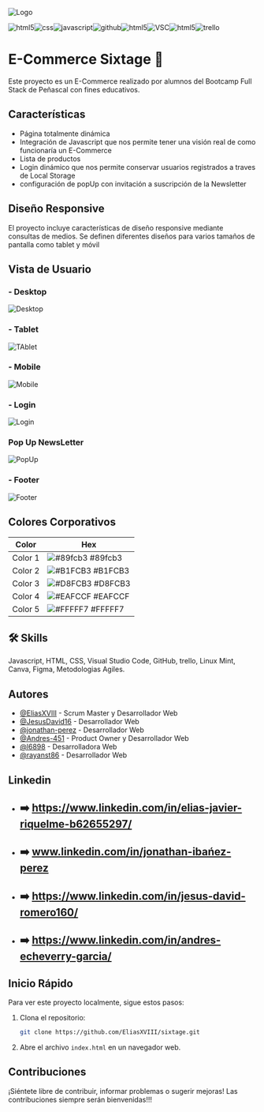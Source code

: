 ![Logo](https://github.com/EliasXVIII/sixtage/blob/main/logo%2Biconos/logoReadme.png)

![html5](https://img.shields.io/badge/HTML5-E34F26?style=for-the-badge&logo=html5&logoColor=white)![css](https://img.shields.io/badge/CSS3-1572B6?style=for-the-badge&logo=css3&logoColor=white)![javascript](https://img.shields.io/badge/JavaScript-323330?style=for-the-badge&logo=javascript&logoColor=F7DF1E)![github](https://img.shields.io/badge/GitHub-100000?style=for-the-badge&logo=github&logoColor=white)![html5](https://img.shields.io/badge/Canva-%2300C4CC.svg?&style=for-the-badge&logo=Canva&logoColor=white)![VSC](	https://img.shields.io/badge/Visual_Studio-5C2D91?style=for-the-badge&logo=visual%20studio&logoColor=white)![html5](https://img.shields.io/badge/Linux_Mint-87CF3E?style=for-the-badge&logo=linux-mint&logoColor=white)![trello](https://img.shields.io/badge/Trello-0052CC?style=for-the-badge&logo=trello&logoColor=white)

# E-Commerce Sixtage 👋

Este proyecto es un E-Commerce realizado por alumnos del Bootcamp Full Stack de Peñascal con fines educativos.

## Características
- Página totalmente dinámica
- Integración de Javascript que nos permite tener una visión real de como funcionaría un E-Commerce
- Lista de productos
- Login dinámico que nos permite conservar usuarios registrados a traves de Local Storage
- configuración de popUp con invitación a suscripción de la Newsletter

## Diseño Responsive
El proyecto incluye características de diseño responsive mediante consultas de medios. Se definen diferentes diseños para varios tamaños de pantalla como tablet y móvil

## Vista de Usuario

### - Desktop
![Desktop](https://github.com/EliasXVIII/sixtage/blob/main/ImgReadme/imagen1Sixtage.png)

### - Tablet
![TAblet](https://github.com/EliasXVIII/sixtage/blob/main/ImgReadme/imagenTablet.png)

### - Mobile
![Mobile](https://github.com/EliasXVIII/sixtage/blob/main/ImgReadme/imgMobile.png)

### - Login
![Login](https://github.com/EliasXVIII/sixtage/blob/main/ImgReadme/login.png)

### Pop Up NewsLetter
![PopUp](https://github.com/EliasXVIII/sixtage/blob/main/ImgReadme/popUp.png)

### - Footer
![Footer](https://github.com/EliasXVIII/sixtage/blob/main/ImgReadme/footer.png)

## Colores Corporativos

| Color             | Hex                                                                |
| ----------------- | ------------------------------------------------------------------ |
| Color 1 | ![#89fcb3](https://via.placeholder.com/10/89fcb3?text=+) #89fcb3|
| Color 2 | ![#B1FCB3](https://via.placeholder.com/10/B1FCB3?text=+) #B1FCB3 |
| Color 3| ![#D8FCB3](https://via.placeholder.com/10/D8FCB3?text=+) #D8FCB3 |
| Color 4 | ![#EAFCCF](https://via.placeholder.com/10/EAFCCF?text=+) #EAFCCF |
| Color 5 | ![#FFFFF7](https://via.placeholder.com/10/FFFFF7?text=+) #FFFFF7 |

## 🛠 Skills
Javascript, HTML, CSS, Visual Studio Code, GitHub, trello, Linux Mint, Canva, Figma, Metodologias Agiles.

## Autores

- [@EliasXVIII](https://github.com/EliasXVIII) - Scrum Master y Desarrollador Web
- [@JesusDavid16](https://github.com/JesusDavid16) - Desarrollador Web
- [@jonathan-perez](https://github.com.jonathan-perez) - Desarrollador Web
- [@Andres-451](https://github.com/Andres-451) - Product Owner y Desarrollador Web
- [@l6898](https://github.com/l6898) - Desarrolladora Web
- [@rayanst86](https://github.com/rayanst86) - Desarrollador Web
  
## Linkedin

- ## :arrow_right: https://www.linkedin.com/in/elias-javier-riquelme-b62655297/
- ## :arrow_right: www.linkedin.com/in/jonathan-ibańez-perez
- ## :arrow_right: https://www.linkedin.com/in/jesus-david-romero160/
- ## :arrow_right: https://www.linkedin.com/in/andres-echeverry-garcia/

## Inicio Rápido
Para ver este proyecto localmente, sigue estos pasos:

1. Clona el repositorio:
    ```bash
    git clone https://github.com/EliasXVIII/sixtage.git
    ```
2. Abre el archivo `index.html` en un navegador web.

## Contribuciones

¡Siéntete libre de contribuir, informar problemas o sugerir mejoras!
Las contribuciones siempre serán bienvenidas!!!















